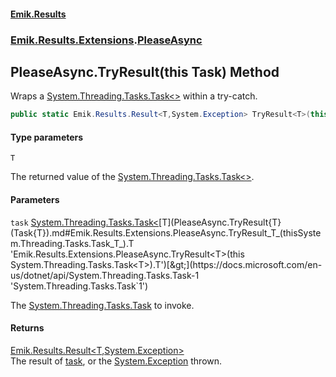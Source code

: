 #### [Emik.Results](index.md 'index')
### [Emik.Results.Extensions](Emik.Results.Extensions.md 'Emik.Results.Extensions').[PleaseAsync](PleaseAsync.md 'Emik.Results.Extensions.PleaseAsync')

## PleaseAsync.TryResult<T>(this Task<T>) Method

Wraps a [System.Threading.Tasks.Task&lt;&gt;](https://docs.microsoft.com/en-us/dotnet/api/System.Threading.Tasks.Task-1 'System.Threading.Tasks.Task`1') within a try-catch.

```csharp
public static Emik.Results.Result<T,System.Exception> TryResult<T>(this System.Threading.Tasks.Task<T> task);
```
#### Type parameters

<a name='Emik.Results.Extensions.PleaseAsync.TryResult_T_(thisSystem.Threading.Tasks.Task_T_).T'></a>

`T`

The returned value of the [System.Threading.Tasks.Task&lt;&gt;](https://docs.microsoft.com/en-us/dotnet/api/System.Threading.Tasks.Task-1 'System.Threading.Tasks.Task`1').
#### Parameters

<a name='Emik.Results.Extensions.PleaseAsync.TryResult_T_(thisSystem.Threading.Tasks.Task_T_).task'></a>

`task` [System.Threading.Tasks.Task&lt;](https://docs.microsoft.com/en-us/dotnet/api/System.Threading.Tasks.Task-1 'System.Threading.Tasks.Task`1')[T](PleaseAsync.TryResult{T}(Task{T}).md#Emik.Results.Extensions.PleaseAsync.TryResult_T_(thisSystem.Threading.Tasks.Task_T_).T 'Emik.Results.Extensions.PleaseAsync.TryResult<T>(this System.Threading.Tasks.Task<T>).T')[&gt;](https://docs.microsoft.com/en-us/dotnet/api/System.Threading.Tasks.Task-1 'System.Threading.Tasks.Task`1')

The [System.Threading.Tasks.Task](https://docs.microsoft.com/en-us/dotnet/api/System.Threading.Tasks.Task 'System.Threading.Tasks.Task') to invoke.

#### Returns
[Emik.Results.Result&lt;](Result{TOk,TErr}.md 'Emik.Results.Result<TOk,TErr>')[T](PleaseAsync.TryResult{T}(Task{T}).md#Emik.Results.Extensions.PleaseAsync.TryResult_T_(thisSystem.Threading.Tasks.Task_T_).T 'Emik.Results.Extensions.PleaseAsync.TryResult<T>(this System.Threading.Tasks.Task<T>).T')[,](Result{TOk,TErr}.md 'Emik.Results.Result<TOk,TErr>')[System.Exception](https://docs.microsoft.com/en-us/dotnet/api/System.Exception 'System.Exception')[&gt;](Result{TOk,TErr}.md 'Emik.Results.Result<TOk,TErr>')  
The result of [task](PleaseAsync.TryResult{T}(Task{T}).md#Emik.Results.Extensions.PleaseAsync.TryResult_T_(thisSystem.Threading.Tasks.Task_T_).task 'Emik.Results.Extensions.PleaseAsync.TryResult<T>(this System.Threading.Tasks.Task<T>).task'), or the [System.Exception](https://docs.microsoft.com/en-us/dotnet/api/System.Exception 'System.Exception') thrown.